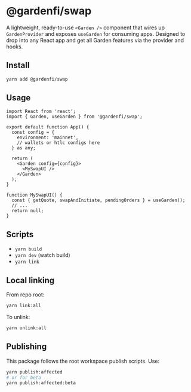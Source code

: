 # @gardenfi/swap

A lightweight, ready-to-use `<Garden />` component that wires up `GardenProvider` and exposes `useGarden` for consuming apps. Designed to drop into any React app and get all Garden features via the provider and hooks.

## Install

```bash
yarn add @gardenfi/swap
```

## Usage

```tsx
import React from 'react';
import { Garden, useGarden } from '@gardenfi/swap';

export default function App() {
  const config = {
    environment: 'mainnet',
    // wallets or htlc configs here
  } as any;

  return (
    <Garden config={config}>
      <MySwapUI />
    </Garden>
  );
}

function MySwapUI() {
  const { getQuote, swapAndInitiate, pendingOrders } = useGarden();
  // ...
  return null;
}
```

## Scripts

- `yarn build`
- `yarn dev` (watch build)
- `yarn link`

## Local linking

From repo root:

```bash
yarn link:all
```

To unlink:

```bash
yarn unlink:all
```

## Publishing

This package follows the root workspace publish scripts. Use:

```bash
yarn publish:affected
# or for beta
yarn publish:affected:beta
```

